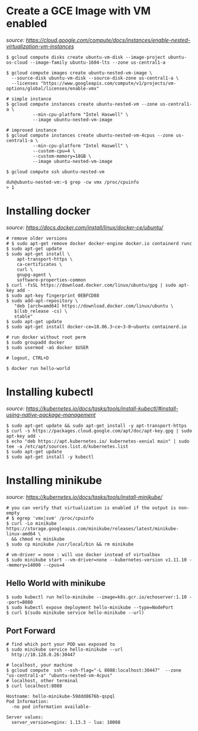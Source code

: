 # Create a GCE Image with VM enabled

_source: https://cloud.google.com/compute/docs/instances/enable-nested-virtualization-vm-instances_

```
$ gcloud compute disks create ubuntu-vm-disk --image-project ubuntu-os-cloud --image-family ubuntu-1604-lts --zone us-central1-a

$ gcloud compute images create ubuntu-nested-vm-image \
  --source-disk ubuntu-vm-disk --source-disk-zone us-central1-a \
  --licenses "https://www.googleapis.com/compute/v1/projects/vm-options/global/licenses/enable-vmx"

# simple instance
$ gcloud compute instances create ubuntu-nested-vm --zone us-central1-a \
          --min-cpu-platform "Intel Haswell" \
          --image ubuntu-nested-vm-image

# improved instance
$ gcloud compute instances create ubuntu-nested-vm-4cpus --zone us-central1-a \
          --min-cpu-platform "Intel Haswell" \
          --custom-cpu=4 \
          --custom-memory=18GB \
          --image ubuntu-nested-vm-image

$ gcloud compute ssh ubuntu-nested-vm

duh@ubuntu-nested-vm:~$ grep -cw vmx /proc/cpuinfo
> 1
```

# Installing docker

_source: https://docs.docker.com/install/linux/docker-ce/ubuntu/_

```
# remove older versions
# $ sudo apt-get remove docker docker-engine docker.io containerd runc
$ sudo apt-get update
$ sudo apt-get install \
    apt-transport-https \
    ca-certificates \
    curl \
    gnupg-agent \
    software-properties-common
$ curl -fsSL https://download.docker.com/linux/ubuntu/gpg | sudo apt-key add -
$ sudo apt-key fingerprint 0EBFCD88
$ sudo add-apt-repository \
   "deb [arch=amd64] https://download.docker.com/linux/ubuntu \
   $(lsb_release -cs) \
   stable"
$ sudo apt-get update
$ sudo apt-get install docker-ce=18.06.3~ce~3-0~ubuntu containerd.io

# run docker without root perm
$ sudo groupadd docker
$ sudo usermod -aG docker $USER

# logout, CTRL+D 

$ docker run hello-world
```

# Installing kubectl

_source: https://kubernetes.io/docs/tasks/tools/install-kubectl/#install-using-native-package-management_

```
$ sudo apt-get update && sudo apt-get install -y apt-transport-https
$ curl -s https://packages.cloud.google.com/apt/doc/apt-key.gpg | sudo apt-key add -
$ echo "deb https://apt.kubernetes.io/ kubernetes-xenial main" | sudo tee -a /etc/apt/sources.list.d/kubernetes.list
$ sudo apt-get update
$ sudo apt-get install -y kubectl
```

# Installing minikube

_source: https://kubernetes.io/docs/tasks/tools/install-minikube/_


```
# you can verify that virtualization is enabled if the output is non-empty
# $ egrep 'vmx|svm' /proc/cpuinfo
$ curl -Lo minikube https://storage.googleapis.com/minikube/releases/latest/minikube-linux-amd64 \
  && chmod +x minikube
$ sudo cp minikube /usr/local/bin && rm minikube

# vm-driver = none : will use docker instead of virtualbox
$ sudo minikube start --vm-driver=none --kubernetes-version v1.11.10 --memory=14000 --cpus=4
```

## Hello World with minikube

```
$ sudo kubectl run hello-minikube --image=k8s.gcr.io/echoserver:1.10 --port=8080
$ sudo kubectl expose deployment hello-minikube --type=NodePort
$ curl $(sudo minikube service hello-minikube --url)
```

## Port Forward

```
# find which port your POD was exposed to
$ sudo minikube service hello-minikube --url
  http://10.128.0.26:30447

# localhost, your machine
$ gcloud compute  ssh --ssh-flag="-L 8088:localhost:30447"  --zone "us-central1-a" "ubuntu-nested-vm-4cpus"
# localhost, other terminal
$ curl localhost:8088

Hostname: hello-minikube-59ddd8676b-qspql
Pod Information:
  -no pod information available-

Server values:
  server_version=nginx: 1.13.3 - lua: 10008
```
